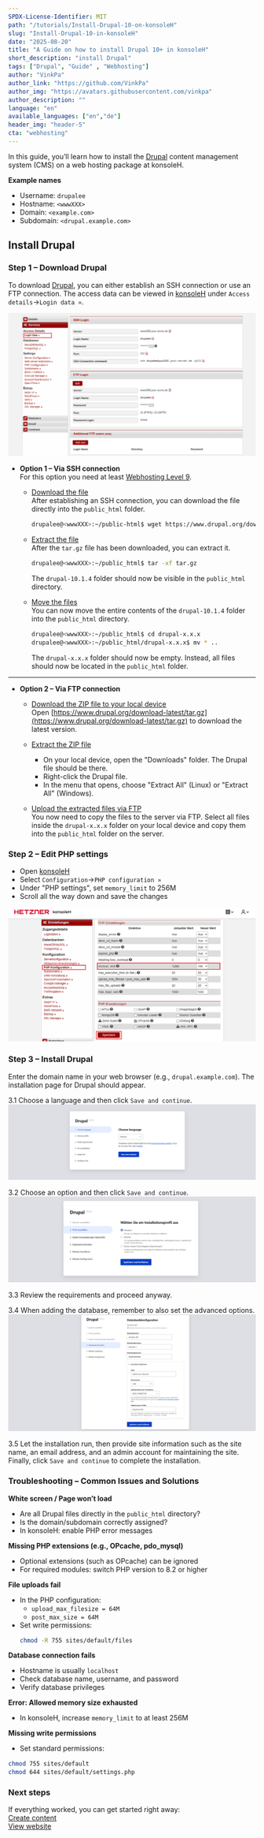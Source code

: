 ```yaml
---
SPDX-License-Identifier: MIT
path: "/tutorials/Install-Drupal-10-on-konsoleH"
slug: "Install-Drupal-10-in-konsoleH"
date: "2025-08-20"
title: "A Guide on how to install Drupal 10+ in konsoleH"
short_description: "install Drupal"
tags: ["Drupal", "Guide" , "Webhosting"]
author: "VinkPa"
author_link: "https://github.com/VinkPa"
author_img: "https://avatars.githubusercontent.com/vinkpa"
author_description: ""
language: "en"
available_languages: ["en","de"]
header_img: "header-5"
cta: "webhosting"
---
```


In this guide, you’ll learn how to install the [Drupal](https://www.drupal.org/) content management system (CMS) on a web hosting package at konsoleH.

**Example names**

* Username: `drupalee`
* Hostname: `<wwwXXX>`
* Domain: `<example.com>`
* Subdomain: `<drupal.example.com>`

## Install Drupal

### Step 1 – Download Drupal

To download [Drupal](https://www.drupal.org/), you can either establish an SSH connection or use an FTP connection. The access data can be viewed in [konsoleH](https://konsoleh.hetzner.com/) under `Access details`→`Login data »`.

![](images/01_konsoleH_ftp-login-data.png)

* **Option 1 – Via SSH connection**<br>
  For this option you need at least [Webhosting Level 9](https://www.hetzner.com/webhosting).
  
  * <u>Download the file</u><br>
    After establishing an SSH connection, you can download the file directly into the `public_html` folder.
    ```bash
    drupalee@<wwwXXX>:~/public-html$ wget https://www.drupal.org/download-latest/tar.gz
    ```
  
  * <u>Extract the file</u><br>
    After the `tar.gz` file has been downloaded, you can extract it.
    ```bash
    drupalee@<wwwXXX>:~/public_html$ tar -xf tar.gz
    ```
    The `drupal-10.1.4` folder should now be visible in the `public_html` directory.

  * <u>Move the files</u><br>
    You can now move the entire contents of the `drupal-10.1.4` folder into the `public_html` directory.
    ```bash
    drupalee@<wwwXXX>:~/public_html$ cd drupal-x.x.x
    drupalee@<wwwXXX>:~/public_html/drupal-x.x.x$ mv * ..
    ```
    The `drupal-x.x.x` folder should now be empty. Instead, all files should now be located in the `public_html` folder.

-----------

* **Option 2 – Via FTP connection**<br>
  
  * <u>Download the ZIP file to your local device</u><br>
    Open [https://www.drupal.org/download-latest/tar.gz](https://www.drupal.org/download-latest/tar.gz) to download the latest version.
  
  * <u>Extract the ZIP file</u><br>
    * On your local device, open the "Downloads" folder. The Drupal file should be there.
    * Right-click the Drupal file.
    * In the menu that opens, choose "Extract All" (Linux) or "Extract All" (Windows).
  
  * <u>Upload the extracted files via FTP</u><br>
    You now need to copy the files to the server via FTP. Select all files inside the `drupal-x.x.x` folder on your local device and copy them into the `public_html` folder on the server.

### Step 2 – Edit PHP settings

* Open [konsoleH](https://konsoleh.hetzner.com/)
* Select `Configuration`→`PHP configuration »`
* Under "PHP settings", set `memory_limit` to 256M
* Scroll all the way down and save the changes

![](images/02_konsoleH_memory-limit.de.png)

### Step 3 – Install Drupal

Enter the domain name in your web browser (e.g., `drupal.example.com`). The installation page for Drupal should appear. 

3.1 Choose a language and then click `Save and continue`.  
  ![](images/03_Drupal_installation-language.de.png)

3.2 Choose an option and then click `Save and continue`.  
  ![](images/04_Drupal_installation-profile.de.png)

3.3 Review the requirements and proceed anyway.

3.4 When adding the database, remember to also set the advanced options.  
  ![](images/05_Drupal_installation-database.de.png)

3.5 Let the installation run, then provide site information such as the site name, an email address, and an admin account for maintaining the site. Finally, click `Save and continue` to complete the installation.

### Troubleshooting – Common Issues and Solutions

**White screen / Page won’t load**  
- Are all Drupal files directly in the `public_html` directory?  
- Is the domain/subdomain correctly assigned?  
- In konsoleH: enable PHP error messages

**Missing PHP extensions (e.g., OPcache, pdo_mysql)**  
- Optional extensions (such as OPcache) can be ignored  
- For required modules: switch PHP version to 8.2 or higher

**File uploads fail**  
- In the PHP configuration:  
  - `upload_max_filesize = 64M`  
  - `post_max_size = 64M`  
- Set write permissions:
  ```bash
  chmod -R 755 sites/default/files
  ```

**Database connection fails**  
- Hostname is usually `localhost`  
- Check database name, username, and password  
- Verify database privileges

**Error: Allowed memory size exhausted**  
- In konsoleH, increase `memory_limit` to at least 256M

**Missing write permissions**  
- Set standard permissions:
```bash
chmod 755 sites/default
chmod 644 sites/default/settings.php
```

### Next steps

If everything worked, you can get started right away:  
[Create content](https://drupal.example.com/node/add)  
[View website](https://drupal.example.com)
